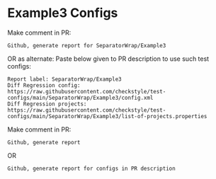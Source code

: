 # Example3 Configs
Make comment in PR:
```
Github, generate report for SeparatorWrap/Example3
```
OR as alternate:
Paste below given to PR description to use such test configs:
```
Report label: SeparatorWrap/Example3
Diff Regression config: https://raw.githubusercontent.com/checkstyle/test-configs/main/SeparatorWrap/Example3/config.xml
Diff Regression projects: https://raw.githubusercontent.com/checkstyle/test-configs/main/SeparatorWrap/Example3/list-of-projects.properties
```
Make comment in PR:
```
Github, generate report
```
OR
```
Github, generate report for configs in PR description
```
